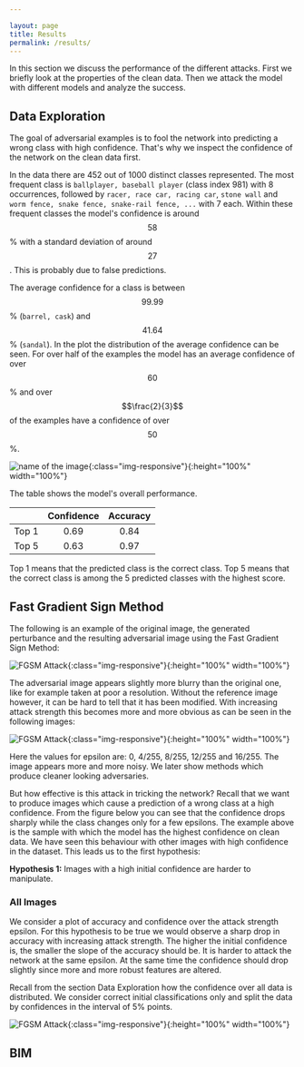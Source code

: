 ```yaml
---

layout: page
title: Results
permalink: /results/
---
```



In this section we discuss the performance of the different attacks. First we briefly look at the properties of the clean data. Then we attack the model with different models and analyze the success.

## Data Exploration
The goal of adversarial examples is to fool the network into predicting a wrong class with high confidence. That's why we inspect the confidence of the network on the clean data first.

In the data there are 452 out of 1000 distinct classes represented. The most frequent class is `ballplayer, baseball player` (class index 981) with 8 occurrences, followed by `racer, race car, racing car`, `stone wall` and `worm fence, snake fence, snake-rail fence, ...` with 7 each. Within these frequent classes the model's confidence is around $$58$$% with a standard deviation of around $$27$$. This is probably due to false predictions.

The average confidence for a class is between $$99.99$$% (`barrel, cask`) and $$41.64$$% (`sandal`). In the plot the distribution of the average confidence can be seen. For over half of the examples the model has an average confidence of over $$60$$% and over $$\frac{2}{3}$$ of the examples have a confidence of over $$50$$%.


![name of the image](/Adversarial_Examples_GANs/assets/Data_Exploration-Average-confidence_per_class.png){:class="img-responsive"}{:height="100%" width="100%"}


The table shows the model's overall performance.


|                | Confidence    |  Accuracy     |
| :------------- | :----------:  | :----------:  | 
|  Top 1         | 0.69          | 0.84          |
|  Top 5         | 0.63          | 0.97          |

Top 1 means that the predicted class is the correct class. Top 5 means that the correct class is among the 5 predicted classes with the highest score.


## Fast Gradient Sign Method

The following is an example of the original image, the generated perturbance and the resulting adversarial image using the Fast Gradient Sign Method:

![FGSM Attack](/Adversarial_Examples_GANs/assets/Sample_766_pair.png){:class="img-responsive"}{:height="100%" width="100%"}

The adversarial image appears slightly more blurry than the original one, like for example taken at poor a resolution. Without the reference image however, it can be hard to tell that it has been modified. With increasing attack strength this becomes more and more obvious as can be seen in the following images:

![FGSM Attack](/Adversarial_Examples_GANs/assets/Sample_766_series.png){:class="img-responsive"}{:height="100%" width="100%"}

Here the values for epsilon are: 0, 4/255, 8/255, 12/255 and 16/255. The image appears more and more noisy. We later show methods which produce cleaner looking adversaries.

But how effective is this attack in tricking the network? Recall that we want to produce images which cause a prediction of a wrong class at a high confidence. From the figure below you can see that the confidence drops sharply while the class changes only for a few epsilons. The example above is the sample with which the model has the highest confidence on clean data. We have seen this behaviour with other images with high confidence in the dataset. This leads us to the first hypothesis:

**Hypothesis 1:** Images with a high initial confidence are harder to manipulate.


### All Images
We consider a plot of accuracy and confidence over the attack strength epsilon. For this hypothesis to be true we would observe a sharp drop in accuracy with increasing attack strength. The higher the initial confidence is, the smaller the slope of the accuracy should be. It is harder to attack the network at the same epsilon. At the same time the confidence should drop slightly since more and more robust features are altered.

Recall from the section Data Exploration how the confidence over all data is distributed. We consider correct initial classifications only and split the data by confidences in the interval of 5% points.

![FGSM Attack](/Adversarial_Examples_GANs/assets/Accuracies_Confidences.png){:class="img-responsive"}{:height="100%" width="100%"}

## BIM

